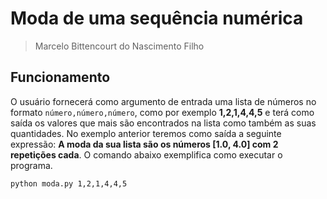 # Moda de uma sequência numérica
> Marcelo Bittencourt do Nascimento Filho

## Funcionamento
O usuário fornecerá como argumento de entrada uma lista de números no formato `número,número,número`, como por exemplo
**1,2,1,4,4,5** e terá como saída os valores que mais são encontrados na lista como também as suas quantidades. No exemplo anterior teremos como saída a seguinte expressão: **A moda da sua lista são os números [1.0, 4.0] com 2 repetições cada**. O comando abaixo exemplifica como executar o programa.

`python moda.py 1,2,1,4,4,5`
